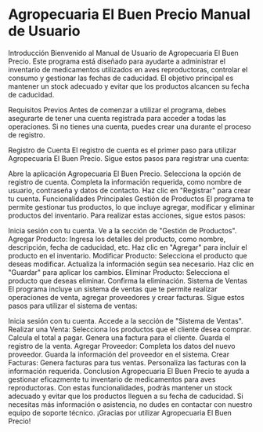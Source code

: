 # Agropecuaria El Buen Precio Manual de Usuario

Introducción
Bienvenido al Manual de Usuario de Agropecuaria El Buen Precio. Este programa está diseñado para ayudarte a administrar el inventario de medicamentos utilizados en aves reproductoras, controlar el consumo y gestionar las fechas de caducidad. El objetivo principal es mantener un stock adecuado y evitar que los productos alcancen su fecha de caducidad.

Requisitos Previos
Antes de comenzar a utilizar el programa, debes asegurarte de tener una cuenta registrada para acceder a todas las operaciones. Si no tienes una cuenta, puedes crear una durante el proceso de registro.

Registro de Cuenta
El registro de cuenta es el primer paso para utilizar Agropecuaria El Buen Precio. Sigue estos pasos para registrar una cuenta:

Abre la aplicación Agropecuaria El Buen Precio.
Selecciona la opción de registro de cuenta.
Completa la información requerida, como nombre de usuario, contraseña y datos de contacto.
Haz clic en "Registrar" para crear tu cuenta.
Funcionalidades Principales
Gestión de Productos
El programa te permite gestionar tus productos, lo que incluye agregar, modificar y eliminar productos del inventario. Para realizar estas acciones, sigue estos pasos:

Inicia sesión con tu cuenta.
Ve a la sección de "Gestión de Productos".
Agregar Producto:
Ingresa los detalles del producto, como nombre, descripción, fecha de caducidad, etc.
Haz clic en "Agregar" para incluir el producto en el inventario.
Modificar Producto:
Selecciona el producto que deseas modificar.
Actualiza la información según sea necesario.
Haz clic en "Guardar" para aplicar los cambios.
Eliminar Producto:
Selecciona el producto que deseas eliminar.
Confirma la eliminación.
Sistema de Ventas
El programa incluye un sistema de ventas que te permite realizar operaciones de venta, agregar proveedores y crear facturas. Sigue estos pasos para utilizar el sistema de ventas:

Inicia sesión con tu cuenta.
Accede a la sección de "Sistema de Ventas".
Realizar una Venta:
Selecciona los productos que el cliente desea comprar.
Calcula el total a pagar.
Genera una factura para el cliente.
Guarda el registro de la venta.
Agregar Proveedor:
Completa los datos del nuevo proveedor.
Guarda la información del proveedor en el sistema.
Crear Facturas:
Genera facturas para tus ventas.
Personaliza las facturas con la información requerida.
Conclusion
Agropecuaria El Buen Precio te ayuda a gestionar eficazmente tu inventario de medicamentos para aves reproductoras. Con estas funcionalidades, podrás mantener un stock adecuado y evitar que los productos lleguen a su fecha de caducidad. Si necesitas más información o asistencia, no dudes en contactar con nuestro equipo de soporte técnico. ¡Gracias por utilizar Agropecuaria El Buen Precio!
